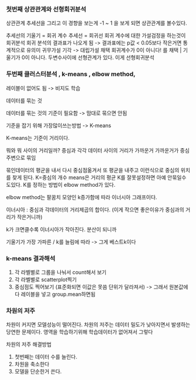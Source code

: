 ### 첫번째 상관관계와 선형회귀분석
상관관계
추세선을 그리고 이 경향을 보는게 -1 ~ 1 을 보게 되면 상관관계를 볼수있다.

추세선의 기울기 = 회귀 계수
추세선 = 회귀선
회귀 계수에 대한 가설검정을 하는것이 회귀분석
회귀 분석의 결과표가 나오게 됨 -> 결과표에는 p값 < 0.05보다 작은거면 통계적으로 유의미
귀무가설 기각 -> 대립가설 채택
회귀계수가 0이 아니다! 를 채택 | 기울기가 0이 아니다.  두변수사이에 선형관계가 있다. 이게
선형회귀분석


### 두번째 클러스터분석 , k-means , elbow method, 
레이블이 없어도 됨 -> 비지도 학습

데이터를 묶는 것 

데이터를 묶는 것의 기준이 필요함 -> 맘대로 묶으면 안됨

기준을 잡기 위해 가장많이쓰는방법 -> K-means

K-means는 기준이 거리이다.

뭐와 뭐 사이의 거리일까?
중심과 각각 데이터 사이의 거리가 가까운거
가까운거가 중심주변으로 묶임

묶인데이터의 평균을 내서 다시 중심점옮겨서 또 평균을 내주고 이런식으로
중심의 위치를 찾게 된다.
K=중심의 개수
means은 거리의 평균
K를 잘못설정하면 아예 안묶일수도있다.
K를 정하는 방법이 elbow method가 있다.

elbow method는 팔꿈치 모양인 k증가함에 따라 이너시아 그래프이다.

이너시아 : 중심과 각데이터의 거리제곱의 합이다. (이게 작으면 좋은이유가 중심과의 거리가 작은거니까)

k가 크면클수록 이너시아가 작아진다. 분산이 되니까

기울기가 가장 가파른 / k를 늘림에 따라 -> 그게 베스트k이다


### k-means 결과해석
1. 각 라벨별로 그룹을 나눠서 count해서 보기
2. 각 라벨별로 scatterplot찍기 
3. 중심점도 찍어보기 (표준화되면 이값은 못씀 단위가 달라져서) -> 그래서 원본값에다 레이블을 넣고 group.mean하면됨


### 차원의 저주
차원이 커지면 모델성능이 떨어진다.
차원의 저주는 데이터 밀도가 낮아지면서 발생하는 당연한 문제이다.
영역을 학습하기위해 학습데이터가 없어져서 그렇다


차원의 저주 해결방법 
1. 첫번째는 데이터 수를 늘린다.
2. 차원을 축소한다
3. 모델을 단순한거 쓴다.
